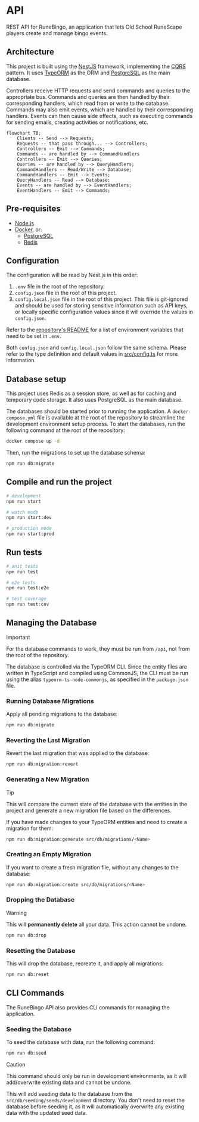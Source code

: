 # API

REST API for RuneBingo, an application that lets Old School RuneScape players create and manage bingo events.

## Architecture

This project is built using the [NestJS](https://nestjs.com/) framework, implementing the [CQRS](https://docs.nestjs.com/recipes/cqrs) pattern. It uses [TypeORM](https://typeorm.io/) as the ORM and [PostgreSQL](https://www.postgresql.org/) as the main database.

Controllers receive HTTP requests and send commands and queries to the appropriate bus. Commands and queries are then handled by their corresponding handlers, which read from or write to the database. Commands may also emit events, which are handled by their corresponding handlers. Events can then cause side effects, such as executing commands for sending emails, creating activities or notifications, etc.

```mermaid
flowchart TB;
    Clients -- Send --> Requests;
    Requests -- that pass through... --> Controllers;
    Controllers -- Emit --> Commands;
    Commands -- are handled by --> CommandHandlers
    Controllers -- Emit --> Queries;
    Queries -- are handled by --> QueryHandlers;
    CommandHandlers -- Read/Write --> Database;
    CommandHandlers -- Emit --> Events;
    QueryHandlers -- Read --> Database;
    Events -- are handled by --> EventHandlers;
    EventHandlers -- Emit --> Commands;
```

## Pre-requisites

- [Node.js](https://nodejs.org/en/)
- [Docker](https://www.docker.com/), or:
  - [PostgreSQL](https://www.postgresql.org/)
  - [Redis](https://redis.io/)

## Configuration

The configuration will be read by Nest.js in this order:

1. `.env` file in the root of the repository.
2. `config.json` file in the root of this project.
3. `config.local.json` file in the root of this project. This file is git-ignored and should be used for storing sensitive information such as API keys, or locally specific configuration values since it will override the values in `config.json`.

Refer to the [repository's README](../README.md) for a list of environment variables that need to be set in `.env`.

Both `config.json` and `config.local.json` follow the same schema. Please refer to the type definition and default values in [src/config.ts](src/config.ts) for more information.

## Database setup

This project uses Redis as a session store, as well as for caching and temporary code storage. It also uses PostgreSQL as the main database.

The databases should be started prior to running the application. A `docker-compose.yml` file is available at the root of the repository to streamline the development environment setup process. To start the databases, run the following command at the root of the repository:

```bash
docker compose up -d
```

Then, run the migrations to set up the database schema:

```bash
npm run db:migrate
```

## Compile and run the project

```bash
# development
npm run start

# watch mode
npm run start:dev

# production mode
npm run start:prod
```

## Run tests

```bash
# unit tests
npm run test

# e2e tests
npm run test:e2e

# test coverage
npm run test:cov
```

## Managing the Database

> [!IMPORTANT]
> For the database commands to work, they must be run from `/api`, not from the root of the repository.

The database is controlled via the TypeORM CLI. Since the entity files are written in TypeScript and compiled using CommonJS, the CLI must be run using the alias `typeorm-ts-node-commonjs`, as specified in the `package.json` file.

### Running Database Migrations

Apply all pending migrations to the database:

```sh
npm run db:migrate
```

### Reverting the Last Migration

Revert the last migration that was applied to the database:

```sh
npm run db:migration:revert
```

### Generating a New Migration

> [!TIP]
> This will compare the current state of the database with the entities in the project and generate a new migration file based on the differences.

If you have made changes to your TypeORM entities and need to create a migration for them:

```sh
npm run db:migration:generate src/db/migrations/<Name>
```

### Creating an Empty Migration

If you want to create a fresh migration file, without any changes to the database:

```sh
npm run db:migration:create src/db/migrations/<Name>
```

### Dropping the Database

> [!WARNING]
> This will **permanently delete** all your data. This action cannot be undone.

```sh
npm run db:drop
```

### Resetting the Database

This will drop the database, recreate it, and apply all migrations:

```sh
npm run db:reset
```

## CLI Commands

The RuneBingo API also provides CLI commands for managing the application.

### Seeding the Database

To seed the database with data, run the following command:

```sh
npm run db:seed
```

> [!CAUTION]
> This command should only be run in development environments, as it will add/overwrite existing data and cannot be undone.

This will add seeding data to the database from the `src/db/seeding/seeds/development` directory. You don't need to reset the database before seeding it, as it will automatically overwrite any existing data with the updated seed data.
